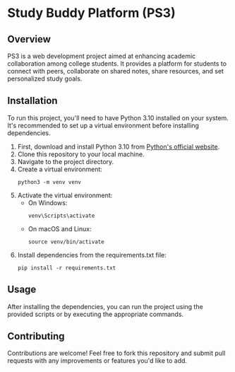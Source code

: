 # Study Buddy Platform (PS3)

## Overview
PS3 is a web development project aimed at enhancing academic collaboration among college students. It provides a platform for students to connect with peers, collaborate on shared notes, share resources, and set personalized study goals.

## Installation
To run this project, you'll need to have Python 3.10 installed on your system. It's recommended to set up a virtual environment before installing dependencies.

1. First, download and install Python 3.10 from [Python's official website](https://www.python.org/downloads/).
2. Clone this repository to your local machine.
3. Navigate to the project directory.
4. Create a virtual environment:
   ```
   python3 -m venv venv
   ```
5. Activate the virtual environment:
   - On Windows:
     ```
     venv\Scripts\activate
     ```
   - On macOS and Linux:
     ```
     source venv/bin/activate
     ```
6. Install dependencies from the requirements.txt file:
   ```
   pip install -r requirements.txt
   ```

## Usage
After installing the dependencies, you can run the project using the provided scripts or by executing the appropriate commands.

## Contributing
Contributions are welcome! Feel free to fork this repository and submit pull requests with any improvements or features you'd like to add.

```
